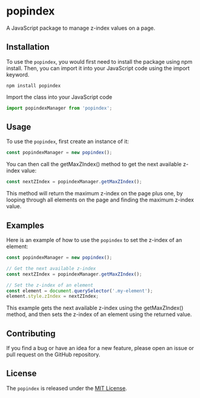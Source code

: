 # popindex

A JavaScript package to manage z-index values on a page.

## Installation

To use the `popindex`, you would first need to install the package using npm install. Then, you can import it into your JavaScript code using the import keyword.

```
npm install popindex
```

Import the class into your JavaScript code

```JavaScript
import popindexManager from 'popindex';
```

## Usage

To use the `popindex`, first create an instance of it:

```JavaScript
const popindexManager = new popindex();
```

You can then call the getMaxZIndex() method to get the next available z-index value:

```JavaScript
const nextZIndex = popindexManager.getMaxZIndex();
```

This method will return the maximum z-index on the page plus one, by looping through all elements on the page and finding the maximum z-index value.

## Examples

Here is an example of how to use the `popindex` to set the z-index of an element:

```JavaScript
const popindexManager = new popindex();

// Get the next available z-index
const nextZIndex = popindexManager.getMaxZIndex();

// Set the z-index of an element
const element = document.querySelector('.my-element');
element.style.zIndex = nextZIndex;
```

This example gets the next available z-index using the getMaxZIndex() method, and then sets the z-index of an element using the returned value.

## Contributing

If you find a bug or have an idea for a new feature, please open an issue or pull request on the GitHub repository.

## License

The `popindex` is released under the [MIT License](https://opensource.org/licenses/MIT).